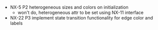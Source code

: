 - NX-5 P2 heterogeneous sizes and colors on initialization
  - won't do, heterogeneous attr to be set using NX-11 interface
- NX-22 P3 implement state transition functionality for edge color and labels
